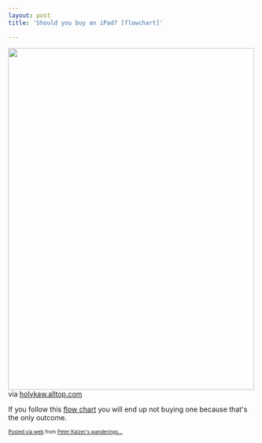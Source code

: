 ```yaml
---
layout: post
title: 'Should you buy an iPad? [flowchart]'

---
```


<div class='posterous_autopost'><div class="posterous_bookmarklet_entry"> <a href="http://holykaw.alltop.com/should-you-buy-an-ipad-flowchart"><img class="posterous_download_image" src="http://posterous.com/getfile/files.posterous.com/guykawasaki/BGqusHfFEoftlGDvdpxxAgIdwsEsjJzIwIEkHoGEgckhevebpHfdsnlDCsfo/media_httpsakbuzzfedc_EwDkE.jpg.scaled500.jpg" border="0" height="695" width="500" /></a><div class="posterous_quote_citation">via <a href="http://holykaw.alltop.com/should-you-buy-an-ipad-flowchart">holykaw.alltop.com</a></div>    <p>If you follow this <a href="http://holykaw.alltop.com/should-you-buy-an-ipad-flowchart">flow chart</a> you will end up not buying one because that's the only outcome.</p>     <p></p></div>      <p style="font-size: 10px;">  <a href="http://posterous.com">Posted via web</a>   from <a href="http://random.peterkaizer.com/should-you-buy-an-ipad-flowchart-0">Peter Kaizer's wanderings...</a>  </p>  </div>
